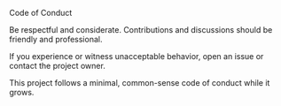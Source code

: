 Code of Conduct

Be respectful and considerate. Contributions and discussions should be friendly and professional.

If you experience or witness unacceptable behavior, open an issue or contact the project owner.

This project follows a minimal, common-sense code of conduct while it grows.
